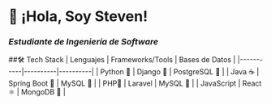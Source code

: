 # 🚀 ¡Hola, Soy Steven!  
### *Estudiante de Ingeniería de Software*  

##🛠 Tech Stack
| Lenguajes | Frameworks/Tools | Bases de Datos |
|-----------|----------|----------|
| Python 🐍 | Django 🎸 | PostgreSQL 🐘 |
| Java ☕ | Spring Boot 🌱 | MySQL 🐬 |
| PHP🐘 | Laravel | MySQL 🐬 |
| JavaScript | React ⚛️ | MongoDB 🍃 |


<!--
**NiceIam/NiceIam** is a ✨ _special_ ✨ repository because its `README.md` (this file) appears on your GitHub profile.

Here are some ideas to get you started:

- 🔭 I’m currently working on ...
- 🌱 I’m currently learning ...
- 👯 I’m looking to collaborate on ...
- 🤔 I’m looking for help with ...
- 💬 Ask me about ...
- 📫 How to reach me: ...
- 😄 Pronouns: ...
- ⚡ Fun fact: ...
-->
